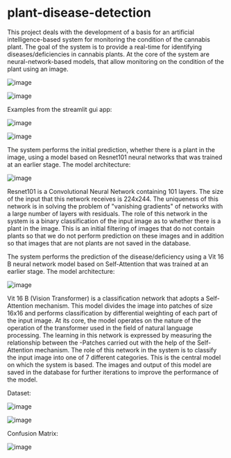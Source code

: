 # plant-disease-detection
This project deals with the development of a basis for an artificial intelligence-based  system for monitoring the condition of the cannabis plant.
The goal of the system is to provide a real-time for identifying diseases/deficiencies in cannabis plants.
At the core of the system are neural-network-based models, that allow monitoring on the condition of the plant using an image.

![image](https://user-images.githubusercontent.com/97550175/183244613-cdfc7e74-6a9e-4309-a75c-6d7be75ad3e7.png)


![image](https://user-images.githubusercontent.com/97550175/183244679-1b1608d1-e9e9-4199-bd96-08af3406ded4.png)


Examples from the streamlit gui app:

![image](https://user-images.githubusercontent.com/97550175/183244795-addd54d6-ea60-441d-867e-03691d196e83.png)


![image](https://user-images.githubusercontent.com/97550175/183244802-272ccd2e-6b48-4236-9aff-746c5af597e4.png)


The system performs the initial prediction, whether there is a plant in the image, using a model based on Resnet101 neural networks that was trained at an earlier stage.
The model architecture:

![image](https://user-images.githubusercontent.com/97550175/183244866-900b9ff8-a553-48e8-9385-e64d28440e2a.png)


Resnet101 is a Convolutional Neural Network containing 101 layers. The size of the input that this network receives is 224x244.
The uniqueness of this network is in solving the problem of "vanishing gradients" of networks with a large number of layers with residuals.
The role of this network in the system is a binary classification of the input image as to whether there is a plant in the image.
This is an initial filtering of images that do not contain plants so that we do not perform prediction on these images and in addition so that images that are not plants are not saved in the database.


The system performs the prediction of the disease/deficiency using a Vit 16 B neural network model based on Self-Attention that was trained at an earlier stage.
The model architecture:

![image](https://user-images.githubusercontent.com/97550175/183245014-e47ace82-5c15-4194-b650-3ea41f3a05e8.png)


Vit 16 B (Vision Transformer) is a classification network that adopts a Self-Attention mechanism.
This model divides the image into patches of size 16x16 and performs classification by differential weighting of each part of the input image.
At its core, the model operates on the nature of the operation of the transformer used in the field of natural language processing.
The learning in this network is expressed by measuring the relationship between the -Patches carried out with the help of the Self-Attention mechanism.
The role of this network in the system is to classify the input image into one of 7 different categories.
This is the central model on which the system is based.
The images and output of this model are saved in the database for further iterations to improve the performance of the model.

Dataset:

![image](https://user-images.githubusercontent.com/97550175/183245146-33f2dc09-2e17-4d73-b66b-f6713ebd5368.png)

![image](https://user-images.githubusercontent.com/97550175/183245151-e6338b95-f9ba-47af-9b78-13d35fb4ccbd.png)

Confusion Matrix:

![image](https://user-images.githubusercontent.com/97550175/183245168-be1ad838-512c-4d6b-86fb-6518bfbd7d8b.png)
